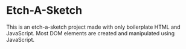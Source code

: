 # Etch-A-Sketch

This is an etch-a-sketch project made with only boilerplate HTML and JavaScript. Most DOM elements are created and manipulated using JavaScript.